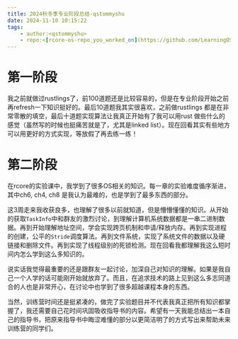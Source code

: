 ```yaml
---
title: 2024秋冬季专业阶段总结-qstommyshu
date: 2024-11-10 10:15:22
tags:
    - author:<qstommyshu>
    - repo:<[rcore-os-repo_you_worked_on](https://github.com/LearningOS/2024a-rcore-qstommyshu/tree/main)>
---
```


# 第一阶段

我之前就做过rustlings了，前100道题还是比较容易的，但是在专业阶段开始之前再refresh一下知识挺好的。最后10道题我其实很喜欢，之前做rustlings 都是在非常零散的填空，最后十道题实现算法让我真正开始有了我可以用rust 做些什么的感觉（虽然写的时候也挺痛苦就是了，尤其是linked list）。现在回看其实有些地方可以用更好的方式实现，等放假了再去练一练！

# 第二阶段

在rcore的实验课中，我学到了很多OS相关的知识。每一章的实验难度循序渐进，其中ch6, ch4, ch8 是我认为最难的，也是学到了最多东西的部分。

这3周走来我收获良多，也理解了很多以前就知道，但是懵懵懂懂的知识。从开始的获取`TaskInfo`中和群友的激烈讨论，到理解计算机系统数据都是一串二进制数据。再到开始理解地址空间，学会实现跨页机制和申请/释放内存。再到实现进程的创建，公平的`Stride`调度算法。再到文件系统，实现了系统文件的数据以及硬链接和删除文件。再到实现了线程级别的死锁检测。现在回看我都理解我这么短时间内怎么学到这么多知识的。

说实话我觉得最重要的还是跟群友一起讨论，加深自己对知识的理解。如果是我自己一个人学的话可能刚开始就放弃了。而且，在追求技术的路上见到这么多志同道合的人也是非常开心，在讨论中也学到了很多超越课程本身的东西。

当然，训练营时间还是挺紧凑的，做完了实验题目并不代表我真正把所有知识都掌握了，我还需要自己花时间巩固吸收指导书的内容。希望有一天我能总结出一本自己的指导书，把原来指导书中晦涩难懂的部分以更简洁明了的方式写出来帮助未来训练营的同学们。

